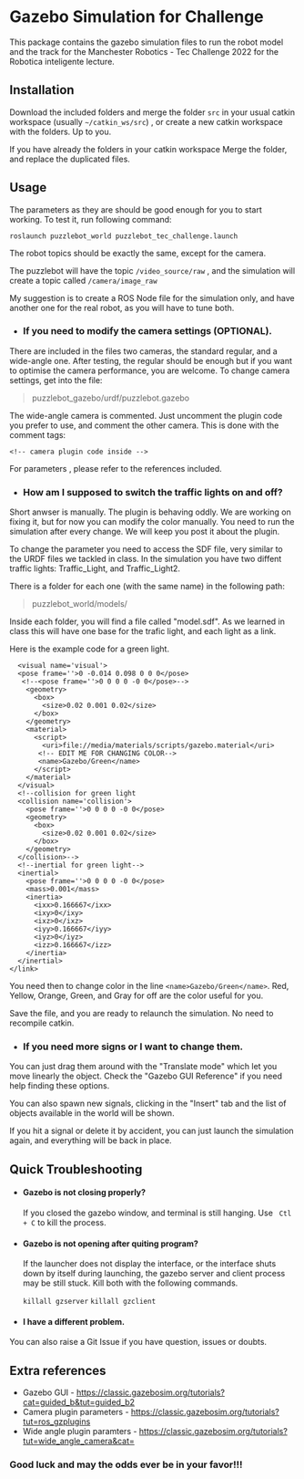
# Gazebo Simulation for Challenge
This package contains the gazebo simulation files to run the robot model and the track for the Manchester Robotics - Tec Challenge 2022 for the Robotica inteligente lecture.
 
## Installation

Download the included folders and merge the folder `src`  in your usual catkin workspace (usually `~/catkin_ws/src`) , or create a new catkin workspace with the folders. Up to you.  

If you have already the folders in your catkin workspace Merge the folder, and replace the duplicated files.  

## Usage

The parameters as they are should be good enough for you to start working. To test it, run following command: 

 `roslaunch puzzlebot_world puzzlebot_tec_challenge.launch` 

The robot topics should be exactly the same, except for the camera. 

The puzzlebot will have the topic `/video_source/raw` , and the simulation will create a topic called  `/camera/image_raw` 

My suggestion is to create a ROS Node file for the simulation only, and have another one for the real robot, as you will have to tune both.  

- ### If you need to modify the camera settings (OPTIONAL).

There are included in the files two cameras, the standard regular, and a wide-angle one. After testing, the regular should be enough but if you 
want to optimise the camera performance, you are welcome. To change camera settings, get into the file:

> puzzlebot_gazebo/urdf/puzzlebot.gazebo

The wide-angle camera is commented. Just uncomment the plugin code you prefer to use, and comment the other camera. This is done with the comment tags:

`<!-- camera plugin code inside -->`

For parameters , please refer to the references included.  

- ### How am I supposed to switch the traffic lights on and off? 

Short anwser is manually. The plugin is behaving oddly. We are working on fixing it, but for now you can modify the color manually. You need to run the simulation after every change. We will keep you post it about the plugin. 

To change the parameter you need to access the SDF file, very similar to the URDF files we tackled in class. In the simulation you have two diffent traffic lights: Traffic_Light, and Traffic_Light2.

There is a folder for each one (with the same name) in the following path:

> puzzlebot_world/models/

Inside each folder, you will find a file called "model.sdf". As we learned in class this will have one base for the trafic light, and each light as a link. 

Here is the example code for a green light. 

> <link name='green_light'>
  <!--visual for green light-->  
      <visual name='visual'>
      <pose frame=''>0 -0.014 0.098 0 0 0</pose>
       <!--<pose frame=''>0 0 0 0 -0 0</pose>-->
        <geometry>
          <box>
            <size>0.02 0.001 0.02</size>
          </box>
        </geometry>    
        <material>
          <script>
            <uri>file://media/materials/scripts/gazebo.material</uri>
           <!-- EDIT ME FOR CHANGING COLOR--> 
           <name>Gazebo/Green</name>
          </script>
        </material>
      </visual>
      <!--collision for green light 
      <collision name='collision'>
        <pose frame=''>0 0 0 0 -0 0</pose>
        <geometry>
          <box>
            <size>0.02 0.001 0.02</size>
          </box>
        </geometry>
      </collision>-->  
      <!--inertial for green light-->
      <inertial>
        <pose frame=''>0 0 0 0 -0 0</pose>
        <mass>0.001</mass>
        <inertia>
          <ixx>0.166667</ixx>
          <ixy>0</ixy>
          <ixz>0</ixz>
          <iyy>0.166667</iyy>
          <iyz>0</iyz>
          <izz>0.166667</izz>
        </inertia>
      </inertial>
    </link>
    
You need then to change color in the line `<name>Gazebo/Green</name>`. Red, Yellow, Orange, Green, and Gray for off are the color useful for you. 

Save the file, and you are ready to relaunch the simulation. No need to recompile catkin.  

- ### If you need more signs or I want to change them.
You can just drag them around with the "Translate mode" which let you move linearly the object. Check the "Gazebo GUI Reference" if you need help finding these options.   

You can also spawn new signals, clicking in the "Insert" tab and the list of objects available in the world will be shown. 

If you hit a signal or delete it by accident, you can just launch the simulation again, and everything will be back in place. 

## Quick Troubleshooting
- #### Gazebo is not closing properly?
  If you closed the gazebo window, and terminal is still hanging. Use ` Ctl + C`  to kill the process. 
  
- #### Gazebo is not opening after quiting program?
  If the launcher does not display the interface, or the interface shuts down by itself during launching, the gazebo server and client process may be still stuck. Kill both with the following commands. 
  
  `killall gzserver` 
  `killall gzclient` 

- #### I have a different problem.

You can also raise a Git Issue if you have question, issues or doubts. 

## Extra references
- Gazebo GUI - https://classic.gazebosim.org/tutorials?cat=guided_b&tut=guided_b2
- Camera plugin  parameters - https://classic.gazebosim.org/tutorials?tut=ros_gzplugins
- Wide angle plugin paramters - https://classic.gazebosim.org/tutorials?tut=wide_angle_camera&cat=
 
### Good luck and may the odds ever be in your favor!!!

